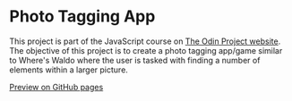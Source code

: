 # Photo Tagging App
This project is part of the JavaScript course on [The Odin Project website](https://www.theodinproject.com).  
The objective of this project is to create a photo tagging app/game similar to Where's Waldo where the user is tasked with finding a number of elements within a larger picture.  

[Preview on GitHub pages](https://jshc.github.io/odin-photo-tagging/)